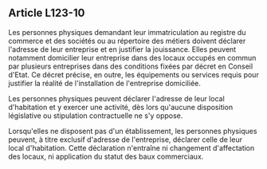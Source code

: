 Article L123-10
----
Les personnes physiques demandant leur immatriculation au registre du commerce
et des sociétés ou au répertoire des métiers doivent déclarer l'adresse de leur
entreprise et en justifier la jouissance. Elles peuvent notamment domicilier
leur entreprise dans des locaux occupés en commun par plusieurs entreprises dans
des conditions fixées par décret en Conseil d'Etat. Ce décret précise, en outre,
les équipements ou services requis pour justifier la réalité de l'installation
de l'entreprise domiciliée.

Les personnes physiques peuvent déclarer l'adresse de leur local d'habitation et
y exercer une activité, dès lors qu'aucune disposition législative ou
stipulation contractuelle ne s'y oppose.

Lorsqu'elles ne disposent pas d'un établissement, les personnes physiques
peuvent, à titre exclusif d'adresse de l'entreprise, déclarer celle de leur
local d'habitation. Cette déclaration n'entraîne ni changement d'affectation des
locaux, ni application du statut des baux commerciaux.
